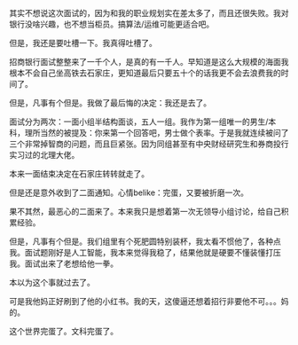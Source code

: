 其实不想说这次面试的，因为和我的职业规划实在差太多了，而且还很失败。我对银行没啥兴趣，也不想当柜员。搞算法/运维可能更适合吧。

但是，我还是要吐槽一下。我真得吐槽了。

招商银行面试整整来了一千个人，是真的有一千人。早知道是这么大规模的海面我根本不会自己坐高铁去石家庄，更知道最后只要五十个的话我更不会去浪费我的时间了。

但是，凡事有个但是。我做了最后悔的决定：我还是去了。

面试分为两次：一面小组半结构面谈，五人一组。我作为第一组唯一的男生/本科，理所当然的被提及：你来第一个回答吧，男士做个表率。于是我就连续被问了三个非常掉智商的问题，而且巨紧张。因为同组甚至有中央财经研究生和券商投行实习过的北理大佬。

本来一面结束决定在石家庄转转就走了。

但是还是意外收到了二面通知。心情belike：完蛋，又要被折磨一次。

果不其然，最恶心的二面来了。本来我只是想着第一次无领导小组讨论，给自己积累经验。

但是，凡事有个但是。我们组里有个死肥圆特别装杯，我太看不惯他了，各种点我。面试题刚好是人工智能，我本来觉得我稳了，结果他就是硬要不懂装懂打压我。面试出来了老想给他一拳。

本以为这个事就过去了。

可是我他妈正好刷到了他的小红书。我的天，这傻逼还想着招行非要他不可。。。妈的。

这个世界完蛋了。文科完蛋了。